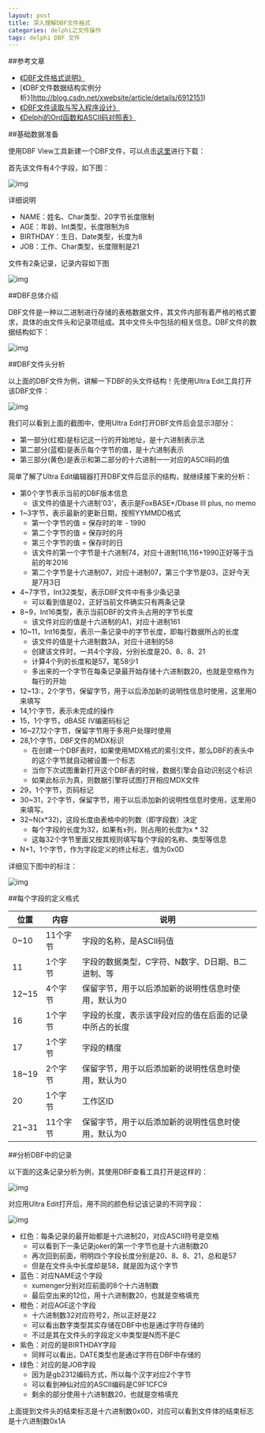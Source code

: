 ```yaml
---
layout: post
title: 深入理解DBF文件格式
categories: delphi之文件操作
tags: delphi DBF 文件
---
```


##参考文章

* [《DBF文件格式说明》](http://blog.csdn.net/xwebsite/article/details/6912146)
* [《DBF文件数据结构实例分析》]http://blog.csdn.net/xwebsite/article/details/6912151)
* [《DBF文件读取与写入程序设计》](http://blog.csdn.net/xwebsite/article/details/6912157)
* [《Delphi的Ord函数和ASCII码对照表》](http://www.xumenger.com/delphi-ord-20160222/)

##基础数据准备

使用DBF View工具新建一个DBF文件，可以点击[这里](../download/20160703/testDBF.dbf)进行下载：

首先该文件有4个字段，如下图：

![img](../media/image/2016-07-03/01.png)

详细说明

* NAME：姓名、Char类型、20字节长度限制
* AGE：年龄、Int类型，长度限制为8
* BIRTHDAY：生日、Date类型，长度为8
* JOB：工作、Char类型，长度限制是21

文件有2条记录，记录内容如下图

![img](../media/image/2016-07-03/02.png)

##DBF总体介绍

DBF文件是一种以二进制进行存储的表格数据文件，其文件内部有着严格的格式要求，具体的由文件头和记录项组成。其中文件头中包括的相关信息。DBF文件的数据结构如下：

![img](../media/image/2016-07-03/03.png)

##DBF文件头分析

以上面的DBF文件为例，讲解一下DBF的头文件结构！先使用Ultra Edit工具打开该DBF文件：

![img](../media/image/2016-07-03/04.png)

我们可以看到上面的截图中，使用Ultra Edit打开DBF文件后会显示3部分：

* 第一部分(红框)是标记这一行的开始地址，是十六进制表示法
* 第二部分(蓝框)是表示每个字节的值，是十六进制表示
* 第三部分(黄色)是表示和第二部分的十六进制一一对应的ASCII码的值

简单了解了Ultra Edit编辑器打开DBF文件后显示的结构，就继续接下来的分析：

* 第0个字节表示当前的DBF版本信息
	* 该文件的值是十六进制'03'，表示是FoxBASE+/Dbase III plus, no memo
* 1~3字节，表示最新的更新日期，按照YYMMDD格式
	* 第一个字节的值 = 保存时的年 - 1990
	* 第二个字节的值 = 保存时的月
	* 第三个字节的值 = 保存时的日
	* 该文件的第一个字节是十六进制74，对应十进制116,116+1990正好等于当前的年2016
	* 第二个字节是十六进制07，对应十进制07，第三个字节是03，正好今天是7月3日
* 4~7字节，Int32类型，表示DBF文件中有多少条记录
	* 可以看到值是02，正好当前文件确实只有两条记录
* 8~9，Int16类型，表示当前DBF的文件头占用的字节长度
	* 该文件对应的值是十六进制的A1，对应十进制161
* 10~11，Int16类型，表示一条记录中的字节长度，即每行数据所占的长度
	* 该文件的值是十六进制数3A，对应十进制的58
	* 创建该文件时，一共4个字段，分别长度是20、8、8、21
	* 计算4个列的长度和是57，笔58少1
	* 多出来的一个字节在每条记录最开始存储十六进制数20，也就是空格作为每行的开始
* 12~13:，2个字节，保留字节，用于以后添加新的说明性信息时使用，这里用0来填写
* 14,1个字节，表示未完成的操作
* 15，1个字节，dBASE IV编密码标记
* 16~27,12个字节，保留字节用于多用户处理时使用
* 28,1个字节，DBF文件的MDX标识
	* 在创建一个DBF表时，如果使用MDX格式的索引文件，那么DBF的表头中的这个字节就自动被设置一个标志
	* 当你下次试图重新打开这个DBF表的时候，数据引擎会自动识别这个标识
	* 如果此标示为真，则数据引擎将试图打开相应MDX文件
* 29，1个字节，页码标记
* 30~31，2个字节，保留字节，用于以后添加新的说明性信息时使用，这里用0来填写。
* 32~N(x*32)，这段长度由表格中的列数（即字段数）决定
	* 每个字段的长度为32，如果有x列，则占用的长度为x * 32
	* 这每32个字节里面又按其规则填写每个字段的名称、类型等信息
* N+1，1个字节，作为字段定义的终止标志，值为0x0D

详细见下图中的标注：

![img](../media/image/2016-07-03/05.png)

##每个字段的定义格式

|  位置  |  内容  |  说明  |
|--------|--------|--------|
|  0~10  |11个字节|字段的名称，是ASCII码值|
|   11   |1个字节 |字段的数据类型，C字符、N数字、D日期、B二进制、等|
| 12~15  |4个字节 |保留字节，用于以后添加新的说明性信息时使用，默认为0|
|  16    |1个字节 |字段的长度，表示该字段对应的值在后面的记录中所占的长度|
|  17    |1个字节 |字段的精度|
| 18~19  |2个字节 |保留字节，用于以后添加新的说明性信息时使用，默认为0|
|  20    |1个字节 |工作区ID|
| 21~31  |11个字节|保留字节，用于以后添加新的说明性信息时使用，默认为0|

##分析DBF中的记录

以下面的这条记录分析为例，其使用DBF查看工具打开是这样的：

![img](../media/image/2016-07-03/06.png)

对应用Ultra Edit打开后，用不同的颜色标记该记录的不同字段：

![img](../media/image/2016-07-03/07.png)

* 红色：每条记录的最开始都是十六进制20，对应ASCII符号是空格
	* 可以看到下一条记录joker的第一个字节也是十六进制数20
	* 再次回到前面，明明四个字段长度分别是20、8、8、21，总和是57
	* 但是在文件头中长度却是58，就是因为这个字节
* 蓝色：对应NAME这个字段
	* xumenger分别对应前面的8个十六进制数
	* 最后空出来的12位，用十六进制数20，也就是空格填充
* 橙色：对应AGE这个字段
	* 十六进制数32对应符号2，所以正好是22
	* 可以看出数字类型其实存储在DBF中也是通过字符存储的
	* 不过是其在文件头的字段定义中类型是N而不是C
* 紫色：对应的是BIRTHDAY字段
	* 同样可以看出，DATE类型也是通过字符在DBF中存储的
* 绿色：对应的是JOB字段
	* 因为是gb2312编码方式，所以每个汉字对应2个字节
	* 可以看到神仙对应的ASCII编码是C9F1CFC9
	* 剩余的部分使用十六进制数20，也就是空格填充

上面提到文件头的结束标志是十六进制数0x0D，对应可以看到文件体的结束标志是十六进制数0x1A
